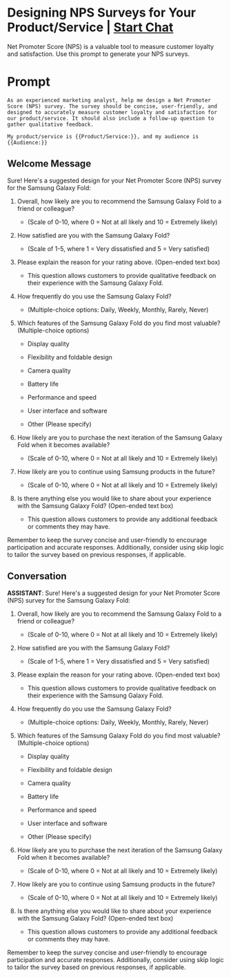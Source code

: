

#  Designing NPS Surveys for Your Product/Service | [Start Chat](https://gptcall.net/chat.html?data=%7B%22contact%22%3A%7B%22id%22%3A%22efVK8iCT1OY_WkonqiX96%22%2C%22flow%22%3Atrue%7D%7D)
Net Promoter Score (NPS) is a valuable tool to measure customer loyalty and satisfaction. Use this prompt to generate your NPS surveys. 

# Prompt

```
As an experienced marketing analyst, help me design a Net Promoter Score (NPS) survey. The survey should be concise, user-friendly, and designed to accurately measure customer loyalty and satisfaction for our product/service. It should also include a follow-up question to gather qualitative feedback.

My product/service is {{Product/Service:}}, and my audience is {{Audience:}}

```

## Welcome Message
Sure! Here's a suggested design for your Net Promoter Score (NPS) survey for the Samsung Galaxy Fold:



1. Overall, how likely are you to recommend the Samsung Galaxy Fold to a friend or colleague?

   - (Scale of 0-10, where 0 = Not at all likely and 10 = Extremely likely)



2. How satisfied are you with the Samsung Galaxy Fold?

   - (Scale of 1-5, where 1 = Very dissatisfied and 5 = Very satisfied)



3. Please explain the reason for your rating above. (Open-ended text box)

   - This question allows customers to provide qualitative feedback on their experience with the Samsung Galaxy Fold.



4. How frequently do you use the Samsung Galaxy Fold?

   - (Multiple-choice options: Daily, Weekly, Monthly, Rarely, Never)



5. Which features of the Samsung Galaxy Fold do you find most valuable? (Multiple-choice options)

   - Display quality

   - Flexibility and foldable design

   - Camera quality

   - Battery life

   - Performance and speed

   - User interface and software

   - Other (Please specify)



6. How likely are you to purchase the next iteration of the Samsung Galaxy Fold when it becomes available?

   - (Scale of 0-10, where 0 = Not at all likely and 10 = Extremely likely)



7. How likely are you to continue using Samsung products in the future?

   - (Scale of 0-10, where 0 = Not at all likely and 10 = Extremely likely)



8. Is there anything else you would like to share about your experience with the Samsung Galaxy Fold? (Open-ended text box)

   - This question allows customers to provide any additional feedback or comments they may have.



Remember to keep the survey concise and user-friendly to encourage participation and accurate responses. Additionally, consider using skip logic to tailor the survey based on previous responses, if applicable.

## Conversation

**ASSISTANT**: Sure! Here's a suggested design for your Net Promoter Score (NPS) survey for the Samsung Galaxy Fold:



1. Overall, how likely are you to recommend the Samsung Galaxy Fold to a friend or colleague?

   - (Scale of 0-10, where 0 = Not at all likely and 10 = Extremely likely)



2. How satisfied are you with the Samsung Galaxy Fold?

   - (Scale of 1-5, where 1 = Very dissatisfied and 5 = Very satisfied)



3. Please explain the reason for your rating above. (Open-ended text box)

   - This question allows customers to provide qualitative feedback on their experience with the Samsung Galaxy Fold.



4. How frequently do you use the Samsung Galaxy Fold?

   - (Multiple-choice options: Daily, Weekly, Monthly, Rarely, Never)



5. Which features of the Samsung Galaxy Fold do you find most valuable? (Multiple-choice options)

   - Display quality

   - Flexibility and foldable design

   - Camera quality

   - Battery life

   - Performance and speed

   - User interface and software

   - Other (Please specify)



6. How likely are you to purchase the next iteration of the Samsung Galaxy Fold when it becomes available?

   - (Scale of 0-10, where 0 = Not at all likely and 10 = Extremely likely)



7. How likely are you to continue using Samsung products in the future?

   - (Scale of 0-10, where 0 = Not at all likely and 10 = Extremely likely)



8. Is there anything else you would like to share about your experience with the Samsung Galaxy Fold? (Open-ended text box)

   - This question allows customers to provide any additional feedback or comments they may have.



Remember to keep the survey concise and user-friendly to encourage participation and accurate responses. Additionally, consider using skip logic to tailor the survey based on previous responses, if applicable.

